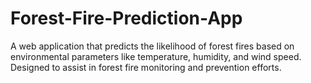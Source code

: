 # Forest-Fire-Prediction-App
A web application that predicts the likelihood of forest fires based on environmental parameters like temperature, humidity, and wind speed. Designed to assist in forest fire monitoring and prevention efforts.
